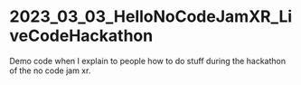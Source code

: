 # 2023_03_03_HelloNoCodeJamXR_LiveCodeHackathon
Demo code when I explain to people how to do stuff during the hackathon of the no code jam xr.
